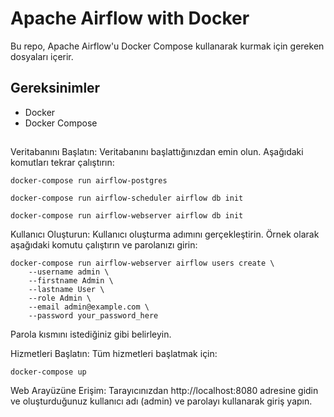 # Apache Airflow with Docker

Bu repo, Apache Airflow'u Docker Compose kullanarak kurmak için gereken dosyaları içerir.

## Gereksinimler

- Docker
- Docker Compose

##
Veritabanını Başlatın: Veritabanını başlattığınızdan emin olun. Aşağıdaki komutları tekrar çalıştırın:


```
docker-compose run airflow-postgres
```

```
docker-compose run airflow-scheduler airflow db init
```

```
docker-compose run airflow-webserver airflow db init
```

Kullanıcı Oluşturun: Kullanıcı oluşturma adımını gerçekleştirin. Örnek olarak aşağıdaki komutu çalıştırın ve parolanızı girin:

```
docker-compose run airflow-webserver airflow users create \
    --username admin \
    --firstname Admin \
    --lastname User \
    --role Admin \
    --email admin@example.com \
    --password your_password_here
```

Parola kısmını istediğiniz gibi belirleyin.

Hizmetleri Başlatın: Tüm hizmetleri başlatmak için:

```
docker-compose up
```

Web Arayüzüne Erişim: Tarayıcınızdan http://localhost:8080 adresine gidin ve oluşturduğunuz kullanıcı adı (admin) ve parolayı kullanarak giriş yapın.
